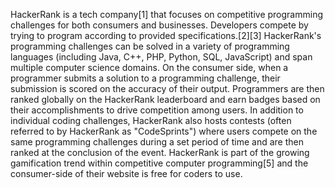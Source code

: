HackerRank is a tech company[1] that focuses on competitive programming challenges for both consumers and businesses. Developers compete by trying to program according to provided specifications.[2][3] HackerRank's programming challenges can be solved in a variety of programming languages (including Java, C++, PHP, Python, SQL, JavaScript) and span multiple computer science domains.
 On the consumer side, when a programmer submits a solution to a programming challenge, their submission is scored on the accuracy of their output. Programmers are then ranked globally on the HackerRank leaderboard and earn badges based on their accomplishments to drive competition among users. In addition to individual coding challenges, HackerRank also hosts contests (often referred to by HackerRank as "CodeSprints") where users compete on the same programming challenges during a set period of time and are then ranked at the conclusion of the event. HackerRank is part of the growing gamification trend within competitive computer programming[5] and the consumer-side of their website is free for coders to use.
